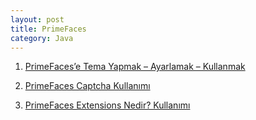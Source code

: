 ```yaml
---
layout: post
title: PrimeFaces
category: Java
---
```



1.  [PrimeFaces’e Tema Yapmak – Ayarlamak – Kullanmak](http://blog.burakkutbay.com/primefacese-tema-yapmak-ayarlamak-kullanmak.html/)

2.  [PrimeFaces Captcha Kullanımı](http://blog.burakkutbay.com/primefaces-captcha-kullanimi.html/)

3.  [PrimeFaces Extensions Nedir? Kullanımı](http://blog.burakkutbay.com/primefaces-extensions-nedir-kullanimi.html/)